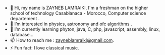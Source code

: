 - 👋 Hi, my name is ZAYNEB LAMRAIKI, I'm a freshman on the higher school of technology Casablanaca - Morocco, Computer science departement .
- 👀 I’m interested in physics, astronomy and ofc algorithms .
- 🌱 I’m currently learning phyton, java, C, php, javascript, assembly, linux, database...
- 📫 How to reach me : zayneblamraiki@gmail.com.
- ⚡ Fun fact: I love classical music. 

<!---
ZAYNEBLAM/ZAYNEBLAM is a ✨ special ✨ repository because its `README.md` (this file) appears on your GitHub profile.
You can click the Preview link to take a look at your changes.
--->
